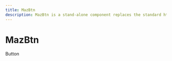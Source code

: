 ```yaml
---
title: MazBtn
description: MazBtn is a stand-alone component replaces the standard html button with a beautiful design system. Many options like colors, sizes, disabled state, loading state, includes icons. Support of router-link and nuxt-link
---
```


# MazBtn

<MazBtn>
Button
</MazBtn>